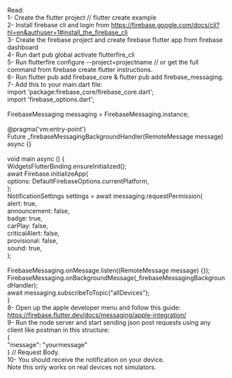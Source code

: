 Read:</br>
1- Create the flutter project // flutter create example</br>
2- Install firebase cli and login from https://firebase.google.com/docs/cli?hl=en&authuser=1#install_the_firebase_cli</br>
3- Create the firebase project and create firebase flutter app from firebase dashboard</br>
4- Run dart pub global activate flutterfire_cli</br>
5- Run flutterfire configure --project=projectname // or get the full command from firebase create flutter instructions.</br>
6- Run flutter pub add firebase_core & flutter pub add firebase_messaging.</br>
7- Add this to your main.dart file:</br>
import 'package:firebase_core/firebase_core.dart';</br>
import 'firebase_options.dart';</br>
</br>
FirebaseMessaging messaging = FirebaseMessaging.instance;</br>
</br>
@pragma('vm:entry-point')</br>
Future<void> _firebaseMessagingBackgroundHandler(RemoteMessage message) async {}</br>
</br>
void main async () {</br>
    WidgetsFlutterBinding.ensureInitialized();</br>
    await Firebase.initializeApp(</br>
        options: DefaultFirebaseOptions.currentPlatform,</br>
    );</br>
    NotificationSettings settings = await messaging.requestPermission(</br>
    alert: true,</br>
    announcement: false,</br>
    badge: true,</br>
    carPlay: false,</br>
    criticalAlert: false,</br>
    provisional: false,</br>
    sound: true,</br>
  );</br>
</br>
  FirebaseMessaging.onMessage.listen((RemoteMessage message) {});</br>
  FirebaseMessaging.onBackgroundMessage(_firebaseMessagingBackgroundHandler);</br>
  await messaging.subscribeToTopic("allDevices");</br>
}</br>
8- Open up the apple developer menu and follow this guide: https://firebase.flutter.dev/docs/messaging/apple-integration/</br>
9- Run the node server and start sending json post requests using any client like postman in this structure: </br>
{</br>
    "message": "yourmessage"</br>
} // Request Body.</br>
10- You should receive the notification on your device.</br>
Note this only works on real devices not simulators.</br>

